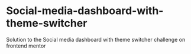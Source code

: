 # Social-media-dashboard-with-theme-switcher
 Solution to the Social media dashboard with theme switcher challenge on frontend mentor
